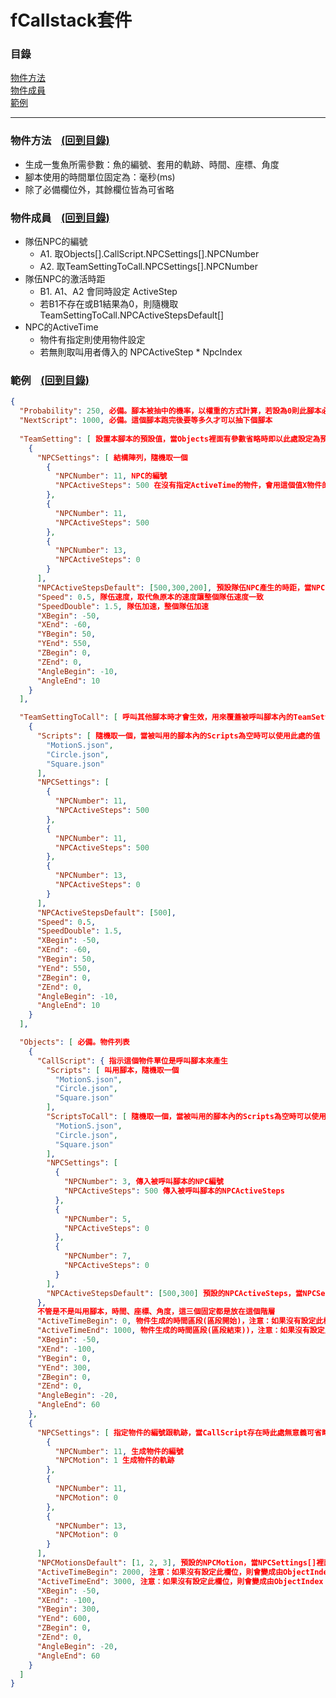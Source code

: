 # fCallstack套件

### 目錄<span id="目錄"></span>

<a href="#物件方法">物件方法</a><br />
<a href="#物件成員">物件成員</a><br />
<a href="#範例">範例</a><br />

---------------------------------------------------------

### 物件方法<span id="物件方法"></span>&nbsp;&nbsp;&nbsp;&nbsp;<a href="#目錄">(回到目錄)</a>
- 生成一隻魚所需參數：魚的編號、套用的軌跡、時間、座標、角度
- 腳本使用的時間單位固定為：毫秒(ms)
- 除了必備欄位外，其餘欄位皆為可省略

### 物件成員<span id="物件成員"></span>&nbsp;&nbsp;&nbsp;&nbsp;<a href="#目錄">(回到目錄)</a>
- 隊伍NPC的編號
  - A1. 取Objects[].CallScript.NPCSettings[].NPCNumber
  - A2. 取TeamSettingToCall.NPCSettings[].NPCNumber
- 隊伍NPC的激活時距
  - B1. A1、A2 會同時設定 ActiveStep
  - 若B1不存在或B1結果為0，則隨機取 TeamSettingToCall.NPCActiveStepsDefault[]
- NPC的ActiveTime
  - 物件有指定則使用物件設定
  - 若無則取叫用者傳入的 NPCActiveStep * NpcIndex


### 範例<span id="範例"></span>&nbsp;&nbsp;&nbsp;&nbsp;<a href="#目錄">(回到目錄)</a>
```json
{
  "Probability": 250, 必備。腳本被抽中的機率，以權重的方式計算，若設為0則此腳本必定不會被抽中只能被其他腳本呼叫
  "NextScript": 1000, 必備。這個腳本跑完後要等多久才可以抽下個腳本
  
  "TeamSetting": [ 設置本腳本的預設值，當Objects裡面有參數省略時即以此處設定為預設，可使 Objects 內的物件省去許多人工計算的麻煩
    {
      "NPCSettings": [ 結構陣列，隨機取一個
        {
          "NPCNumber": 11, NPC的編號
          "NPCActiveSteps": 500 在沒有指定ActiveTime的物件，會用這個值X物件的Index來當作ActiveTime
        },
        {
          "NPCNumber": 11,
          "NPCActiveSteps": 500
        },
        {
          "NPCNumber": 13,
          "NPCActiveSteps": 0
        }
      ],
      "NPCActiveStepsDefault": [500,300,200], 預設隊伍NPC產生的時距，當NPCSettings[]裡面的NPCActiveSteps為0則會取用此處
      "Speed": 0.5, 隊伍速度，取代魚原本的速度讓整個隊伍速度一致
      "SpeedDouble": 1.5, 隊伍加速，整個隊伍加速
      "XBegin": -50,
      "XEnd": -60,
      "YBegin": 50,
      "YEnd": 550,
      "ZBegin": 0,
      "ZEnd": 0,
      "AngleBegin": -10,
      "AngleEnd": 10
    }
  ],

  "TeamSettingToCall": [ 呼叫其他腳本時才會生效，用來覆蓋被呼叫腳本內的TeamSetting資料，這個結構內有設定的才會覆蓋，沒設定到的就是沿用被呼叫者內的設定
    {
      "Scripts": [ 隨機取一個，當被叫用的腳本內的Scripts為空時可以使用此處的值
        "MotionS.json",
        "Circle.json",
        "Square.json"
      ],
      "NPCSettings": [
        {
          "NPCNumber": 11,
          "NPCActiveSteps": 500
        },
        {
          "NPCNumber": 11,
          "NPCActiveSteps": 500
        },
        {
          "NPCNumber": 13,
          "NPCActiveSteps": 0
        }
      ],
      "NPCActiveStepsDefault": [500],
      "Speed": 0.5,
      "SpeedDouble": 1.5,
      "XBegin": -50,
      "XEnd": -60,
      "YBegin": 50,
      "YEnd": 550,
      "ZBegin": 0,
      "ZEnd": 0,
      "AngleBegin": -10,
      "AngleEnd": 10
    }
  ],

  "Objects": [ 必備。物件列表
    {
      "CallScript": { 指示這個物件單位是呼叫腳本來產生
        "Scripts": [ 叫用腳本，隨機取一個
          "MotionS.json",
          "Circle.json",
          "Square.json"
        ],
        "ScriptsToCall": [ 隨機取一個，當被叫用的腳本內的Scripts為空時可以使用此處的值
          "MotionS.json",
          "Circle.json",
          "Square.json"
        ],
        "NPCSettings": [
          {
            "NPCNumber": 3, 傳入被呼叫腳本的NPC編號
            "NPCActiveSteps": 500 傳入被呼叫腳本的NPCActiveSteps
          },
          {
            "NPCNumber": 5,
            "NPCActiveSteps": 0
          },
          {
            "NPCNumber": 7,
            "NPCActiveSteps": 0
          }
        ],
        "NPCActiveStepsDefault": [500,300] 預設的NPCActiveSteps，當NPCSettings[]裡面的NPCActiveSteps為0則會取用此處
      },
      不管是不是叫用腳本，時間、座標、角度，這三個固定都是放在這個階層
      "ActiveTimeBegin": 0, 物件生成的時間區段(區段開始)，注意：如果沒有設定此欄位，則會變成由ObjectIndex * SetpTime 來計算
      "ActiveTimeEnd": 1000, 物件生成的時間區段(區段結束))，注意：如果沒有設定此欄位，則會變成由ObjectIndex * SetpTime 來計算
      "XBegin": -50,
      "XEnd": -100,
      "YBegin": 0,
      "YEnd": 300,
      "ZBegin": 0,
      "ZEnd": 0,
      "AngleBegin": -20,
      "AngleEnd": 60
    },
    {
      "NPCSettings": [ 指定物件的編號跟軌跡，當CallScript存在時此處無意義可省略，反之則為必備欄位
        {
          "NPCNumber": 11, 生成物件的編號
          "NPCMotion": 1 生成物件的軌跡
        },
        {
          "NPCNumber": 11,
          "NPCMotion": 0
        },
        {
          "NPCNumber": 13,
          "NPCMotion": 0
        }
      ],
      "NPCMotionsDefault": [1, 2, 3], 預設的NPCMotion，當NPCSettings[]裡面的NPCMotion為0則會取用此處
      "ActiveTimeBegin": 2000, 注意：如果沒有設定此欄位，則會變成由ObjectIndex * SetpTime 來計算
      "ActiveTimeEnd": 3000, 注意：如果沒有設定此欄位，則會變成由ObjectIndex * SetpTime 來計算
      "XBegin": -50,
      "XEnd": -100,
      "YBegin": 300,
      "YEnd": 600,
      "ZBegin": 0,
      "ZEnd": 0,
      "AngleBegin": -20,
      "AngleEnd": 60
    }
  ]
}
```
